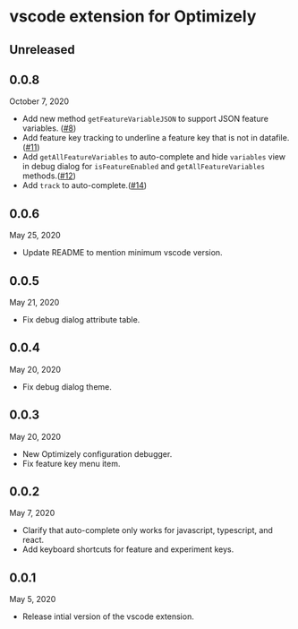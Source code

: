 # vscode extension for Optimizely

## Unreleased

## 0.0.8
October 7, 2020
 - Add new method `getFeatureVariableJSON` to support JSON feature variables. ([#8](https://github.com/optimizely/optimizely-vscode/pull/8))
 - Add feature key tracking to underline a feature key that is not in datafile.([#11](https://github.com/optimizely/optimizely-vscode/pull/11))
 - Add `getAllFeatureVariables` to auto-complete and hide `variables` view in debug dialog for `isFeatureEnabled` and `getAllFeatureVariables` methods.([#12](https://github.com/optimizely/optimizely-vscode/pull/12))
 - Add `track` to auto-complete.([#14](https://github.com/optimizely/optimizely-vscode/pull/14))

## 0.0.6
May 25, 2020
 - Update README to mention minimum vscode version.

## 0.0.5
May 21, 2020
 - Fix debug dialog attribute table.  

## 0.0.4
May 20, 2020
 - Fix debug dialog theme.  

## 0.0.3
May 20, 2020
 - New Optimizely configuration debugger.
 - Fix feature key menu item.  

## 0.0.2
May 7, 2020
 - Clarify that auto-complete only works for javascript, typescript, and react.
 - Add keyboard shortcuts for feature and experiment keys.  

## 0.0.1
May 5, 2020
 - Release intial version of the vscode extension.

